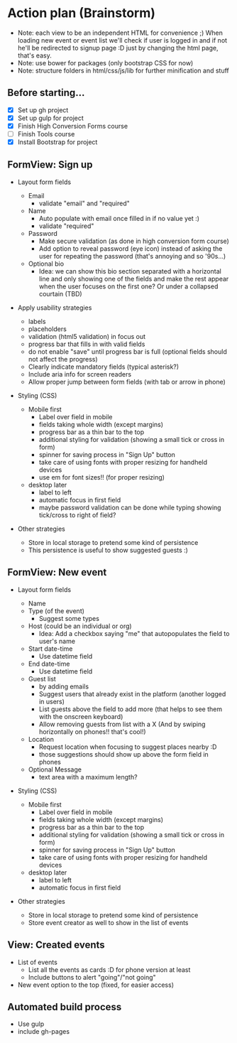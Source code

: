 # Action plan (Brainstorm)

* Note: each view to be an independent HTML for convenience ;) When loading new event or event list we'll check if user is logged in and if not he'll be redirected to signup page :D just by changing the html page, that's easy.
* Note: use bower for packages (only bootstrap CSS for now)
* Note: structure folders in html/css/js/lib for further minification and stuff

## Before starting...
- [x] Set up gh project
- [x] Set up gulp for project
- [x] Finish High Conversion Forms course
- [ ] Finish Tools course
- [x] Install Bootstrap for project

## FormView: Sign up
- Layout form fields
  - Email
    - validate "email" and "required"
  - Name
    - Auto populate with email once filled in if no value yet :)
    - validate "required"
  - Password
    - Make secure validation (as done in high conversion form course)
    - Add option to reveal password (eye icon) instead of asking the user for repeating the password (that's annoying and so '90s...)
  - Optional bio
    - Idea: we can show this bio section separated with a horizontal line and only showing one of the fields and make the rest appear when the user focuses on the first one? Or under a collapsed courtain (TBD)

- Apply usability strategies
  - labels
  - placeholders
  - validation (html5 validation) in focus out
  - progress bar that fills in with valid fields
  - do not enable "save" until progress bar is full (optional fields should not affect the progress)
  - Clearly indicate mandatory fields (typical asterisk?)
  - Include aria info for screen readers
  - Allow proper jump between form fields (with tab or arrow in phone)

- Styling (CSS)
  - Mobile first
    - Label over field in mobile
    - fields taking whole width (except margins)
    - progress bar as a thin bar to the top
    - additional styling for validation (showing a small tick or cross in form)
    - spinner for saving process in "Sign Up" button
    - take care of using fonts with proper resizing for handheld devices
    - use em for font sizes!! (for proper resizing)
  - desktop later
    - label to left
    - automatic focus in first field
    - maybe password validation can be done while typing showing tick/cross to right of field?

- Other strategies
  - Store in local storage to pretend some kind of persistence
  - This persistence is useful to show suggested guests :)


## FormView: New event
- Layout form fields
  - Name
  - Type (of the event)
    - Suggest some types
  - Host (could be an individual or org)
    - Idea: Add a checkbox saying "me" that autopopulates the field to user's name
  - Start date-time
    - Use datetime field
  - End date-time
    - Use datetime field
  - Guest list
    - by adding emails
    - Suggest users that already exist in the platform (another logged in users)
    - List guests above the field to add more (that helps to see them with the onscreen keyboard)
    - Allow removing guests from list with a X (And by swiping horizontally on phones!! that's cool!)
  - Location
    - Request location when focusing to suggest places nearby :D
    - those suggestions should show up above the form field in phones
  - Optional Message
    - text area with a maximum length?

- Styling (CSS)
  - Mobile first
    - Label over field in mobile
    - fields taking whole width (except margins)
    - progress bar as a thin bar to the top
    - additional styling for validation (showing a small tick or cross in form)
    - spinner for saving process in "Sign Up" button
    - take care of using fonts with proper resizing for handheld devices
  - desktop later
    - label to left
    - automatic focus in first field

- Other strategies
  - Store in local storage to pretend some kind of persistence
  - Store event creator as well to show in the list of events


## View: Created events
- List of events
  - List all the events as cards :D for phone version at least
  - Include buttons to alert "going"/"not going"
- New event option to the top (fixed, for easier access)


## Automated build process
- Use gulp
- include gh-pages
